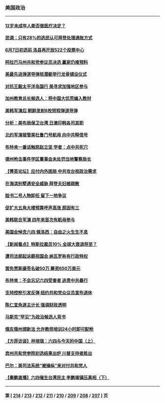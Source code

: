 ### 美国政治
---
#### [12岁未成年人能否做医疗决定？](../../pages/ncid1078159/n13753116.md) 
#### [民调：只有28%的选民认可拜登处理通胀方式](../../pages/ncid1078159/n13753048.md) 
#### [6月7日初选前 洛县再开放522个投票中心](../../pages/ncid1078159/n13753113.md) 
#### [阿拉巴马州共和党参议员决选 赢家仍难预料](../../pages/ncid1078159/n13752925.md) 
#### [美最先进弹道导弹核潜艇举行龙骨铺设仪式](../../pages/ncid1078159/n13752964.md) 
#### [对抗王毅太平洋岛国行 美寻求加强地区参与](../../pages/ncid1078159/n13752906.md) 
#### [加州教育总长候选人：将中国大饥荒编入教材](../../pages/ncid1078159/n13752863.md) 
#### [美韩军演后 朝鲜发射8枚短程弹道导弹](../../pages/ncid1078159/n13752806.md) 
#### [分析：美布局保卫台湾 日澳印韩各司其职](../../pages/ncid1078159/n13751378.md) 
#### [北约军演接管美杜鲁门号航母 向中共释信号](../../pages/ncid1078159/n13751927.md) 
#### [布林肯一番话触怒赵立坚 学者：点中共死穴](../../pages/ncid1078159/n13751882.md) 
#### [德州枪击事件学区董事会未处罚当地警察局长](../../pages/ncid1078159/n13752488.md) 
#### [【菁英论坛】应付内外困局 中共攻台视政治需求](../../pages/ncid1078159/n13752381.md) 
#### [在海滨别墅遇安全威胁 拜登夫妇被疏散](../../pages/ncid1078159/n13752486.md) 
#### [脸书二号人物卸任 留下一地争议](../../pages/ncid1078159/n13751931.md) 
#### [促扩大五角大楼预算呼声高涨 原因有三](../../pages/ncid1078159/n13752299.md) 
#### [美韩联合军演 四年来首次有航母参与](../../pages/ncid1078159/n13752328.md) 
#### [美国会悼念六四 佩洛西：自由之火生生不息](../../pages/ncid1078159/n13752143.md) 
#### [【新闻看点】特斯拉裁员10% 全球大衰退将至？](../../pages/ncid1078159/n13751943.md) 
#### [遭司法部起诉藐视国会 纳瓦罗称有行政特权](../../pages/ncid1078159/n13752051.md) 
#### [罢免贾斯康签名破50万 筹资650万美元](../../pages/ncid1078159/n13752079.md) 
#### [布林肯：不会忘记六四受害者 追责中共暴行](../../pages/ncid1078159/n13752030.md) 
#### [支持控枪引发反弹 纽约共和党众议员宣布退休](../../pages/ncid1078159/n13751997.md) 
#### [陈仁宜角逐主计长 强调财政透明](../../pages/ncid1078159/n13752047.md) 
#### [马斯克“罕见”为政治候选人背书](../../pages/ncid1078159/n13752025.md) 
#### [俄亥俄州颁新法 允许教师培训24小时即可配枪](../../pages/ncid1078159/n13751992.md) 
#### [【方菲访谈】林培瑞：六四与今天的中国（上）](../../pages/ncid1078159/n13751795.md) 
#### [宾州共和党参院初选结果出炉 川普支持者胜出](../../pages/ncid1078159/n13751955.md) 
#### [巴尔：美司法系统“被操纵”来对付共和党人](../../pages/ncid1078159/n13751936.md) 
#### [【秦鹏直播】六四催生台湾民主 李鹏揭镇压真相（下）](../../pages/ncid1078159/n13751958.md) 

---
#### 第 [ [214](./214.md) / [213](./213.md) / [212](./212.md) / [211](./211.md) / [210](./210.md) / [209](./209.md) / [208](./208.md) / [207](./207.md) ] 页
